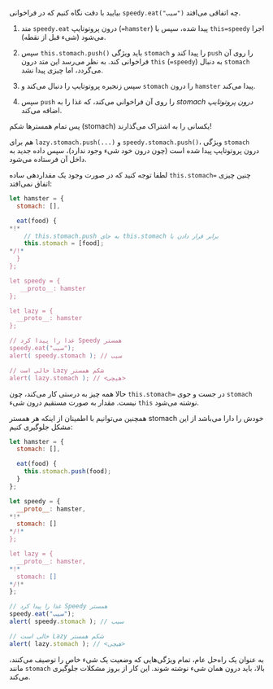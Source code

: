 بیایید با دقت نگاه کنیم که در فراخوانی `speedy.eat("سیب")` چه اتفاقی می‌افتد.

1. متد `speedy.eat` درون پروتوتایپ (`=hamster`) پیدا شده، سپس با `this=speedy` اجرا می‌شود (شیء قبل از نقطه).

2. سپس `this.stomach.push()` باید ویژگی `stomach` را پیدا کند و `push` را روی آن فراخوانی کند. به نظر می‌رسد این متد درون `this` (`=speedy`) به دنبال `stomach` می‌گردد، اما چیزی پیدا نشد.

3. سپس زنجیره پروتوتایپ را دنبال می‌کند و `stomach` را درون `hamster` پیدا می‌کند.

4. سپس `push` را روی آن فراخوانی می‌کند، که غذا را به *stomach درون پروتوتایپ* اضافه می‌کند.

پس تمام همسترها شکم (stomach) یکسانی را به اشتراک می‌گذارند!

هم برای `lazy.stomach.push(...)` و `speedy.stomach.push()`، ویژگی `stomach` درون پروتوتایپ پیدا شده است (چون درون خود شیء وجود ندارد)، سپس داده جدید به داخل آن فرستاده می‌شود.

لطفا توجه کنید که در صورت وجود یک مقداردهی ساده `this.stomach=` چنین چیزی اتفاق نمی‌افتد:

```js run
let hamster = {
  stomach: [],

  eat(food) {
*!*
    // this.stomach.push به جای this.stomach برابر قرار دادن با
    this.stomach = [food];
*/!*
  }
};

let speedy = {
   __proto__: hamster
};

let lazy = {
  __proto__: hamster
};

// غذا را پیدا کرد Speedy همستر
speedy.eat("سیب");
alert( speedy.stomach ); // سیب

// خالی است Lazy شکم همستر
alert( lazy.stomach ); // <هیچی>
```

حالا همه چیز به درستی کار می‌کند، چون `this.stomach=` در جست و جوی `stomach` نیست. مقدار به صورت مستقیم درون شیء `this` نوشته می‌شود.

همچنین می‌توانیم با اطمینان از اینکه هر همستر stomach خودش را دارا می‌باشد از این مشکل جلوگیری کنیم:

```js run
let hamster = {
  stomach: [],

  eat(food) {
    this.stomach.push(food);
  }
};

let speedy = {
  __proto__: hamster,
*!*
  stomach: []
*/!*
};

let lazy = {
  __proto__: hamster,
*!*
  stomach: []
*/!*
};

// غذا را پیدا کرد Speedy همستر
speedy.eat("سیب");
alert( speedy.stomach ); // سیب

// خالی است Lazy شکم همستر
alert( lazy.stomach ); // <هیچی>
```

به عنوان یک راه‌حل عام، تمام ویژگی‌هایی که وضعیت یک شیء خاص را توصیف می‌کنند، مانند `stomach` بالا، باید درون همان شیء نوشته شوند. این کار از بروز مشکلات جلوگیری می‌کند.

